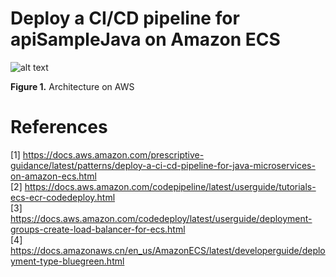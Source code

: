 # Deploy a CI/CD pipeline for apiSampleJava on Amazon ECS

![alt text](https://docs.aws.amazon.com/prescriptive-guidance/latest/patterns/images/pattern-img/e36c214f-07b9-4fe2-8f7d-f6cfcb56b7e9/images/073c66b0-2ba8-40b9-8e3f-592f198f49e2.png)

**Figure 1.** Architecture on AWS


# References
[1] https://docs.aws.amazon.com/prescriptive-guidance/latest/patterns/deploy-a-ci-cd-pipeline-for-java-microservices-on-amazon-ecs.html \
[2] https://docs.aws.amazon.com/codepipeline/latest/userguide/tutorials-ecs-ecr-codedeploy.html \
[3] https://docs.aws.amazon.com/codedeploy/latest/userguide/deployment-groups-create-load-balancer-for-ecs.html \
[4] https://docs.amazonaws.cn/en_us/AmazonECS/latest/developerguide/deployment-type-bluegreen.html
